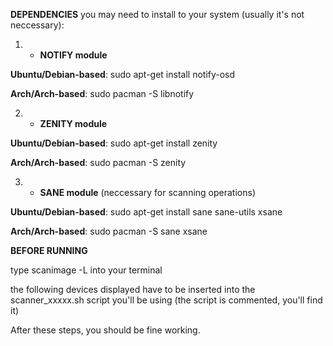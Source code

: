 **DEPENDENCIES** you may need to install to your system (usually it's not neccessary):

1. - **NOTIFY module** 

**Ubuntu/Debian-based**: sudo apt-get install notify-osd

**Arch/Arch-based**: sudo pacman -S libnotify


2. - **ZENITY module**

**Ubuntu/Debian-based**: sudo apt-get install zenity

**Arch/Arch-based**: sudo pacman -S zenity


3. - **SANE module** (neccessary for scanning operations)

**Ubuntu/Debian-based**: sudo apt-get install sane sane-utils xsane

**Arch/Arch-based**: sudo pacman -S sane xsane


**BEFORE RUNNING**

type scanimage -L into your terminal

the following devices displayed have to be inserted into the scanner_xxxxx.sh script you'll be using
(the script is commented, you'll find it)

After these steps, you should be fine working. 